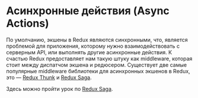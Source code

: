 # Асинхронные действия \(Async Actions\)

По умолчанию, экшены в Redux являются синхронными, что, является проблемой для приложения, которому нужно взаимодействовать с серверным API, или выполнять другие асинхронные действия. К счастью Redux предоставляет нам такую штуку как middleware, которая стоит между диспатчом экшена и редюсером. Существует две самые популярные middleware библиотеки для асинхронных экшенов в Redux, это — [Redux Thunk](https://github.com/reduxjs/redux-thunk) и [Redux Saga](https://github.com/redux-saga/redux-saga).

Здесь можно пройти урок по [Redux Saga](https://ru.redux-saga.js.org/).


